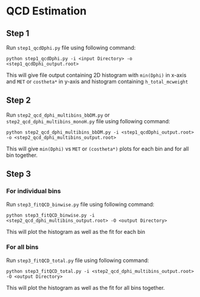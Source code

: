 # QCD Estimation
## Step 1
Run ``step1_qcdDphi.py`` file using following command:

```python step1_qcdDphi.py -i <input Directory> -o <step1_qcdDphi_output.root>```

This will give file output containing 2D histogram with ``min(Dphi)`` in x-axis and ``MET`` or ``costheta*`` in y-axis and histogram containing ``h_total_mcweight``

## Step 2
Run ``step2_qcd_dphi_multibins_bbDM.py`` or ``step2_qcd_dphi_multibins_monoH.py``  file using following command:

```python step2_qcd_dphi_multibins_bbDM.py -i <step1_qcdDphi_output.root> -o <step2_qcd_dphi_multibins_output.root>```

This will give ``min(Dphi)`` vs ``MET`` or ``(costheta*)`` plots for each bin and for all bin together.

## Step 3

### For individual bins
Run ``step3_fitQCD_binwise.py`` file using following command:

```python step3_fitQCD_binwise.py -i <step2_qcd_dphi_multibins_output.root> -O <output Directory>```

This will plot the histogram as well as the fit for each bin
### For all bins
Run ``step3_fitQCD_total.py`` file using following command:

```python step3_fitQCD_total.py -i <step2_qcd_dphi_multibins_output.root> -O <output Directory>```

This will plot the histogram as well as the fit for all bins together.
